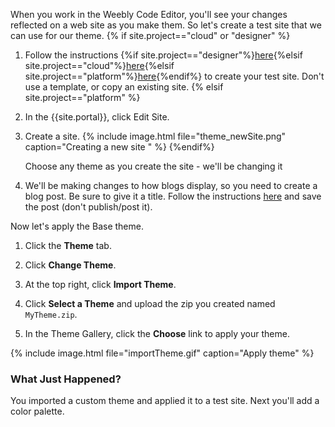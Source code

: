 When you work in the Weebly Code Editor, you'll see your changes reflected on a web site as you make them. So let's create a test site that we can use for our theme.
{% if site.project=="cloud" or "designer" %}
1. Follow the instructions {%if site.project=="designer"%}[here](ds_cr_sites.html){%elsif site.project=="cloud"%}[here](cl_cr_sites.html){%elsif site.project=="platform"%}[here](pf_cr_sites.html){%endif%} to create your test site.
Don't use a template, or copy an existing site.
{% elsif site.project=="platform" %}
2. In the {{site.portal}}, click Edit Site.
1. Create a site.
{% include image.html file="theme_newSite.png" caption="Creating a new site " %}
{%endif%}

    Choose any theme as you create the site - we'll be changing it​

2. We'll be making changes to how blogs display, so you need to create a blog post. Be sure to give it a title. Follow the instructions [here](https://hc.weebly.com/hc/en-us/articles/201405086-Create-a-Blog-Post) and save the post (don't publish/post it).
​

Now let's apply the Base theme.

1. Click the **Theme** tab.

2. Click **Change Theme**.

3. At the top right, click **Import Theme**.

4. Click **Select a Theme** and upload the zip you created named `MyTheme.zip`.
​
5. In the Theme Gallery, click the **Choose** link to apply your theme.

{% include image.html file="importTheme.gif" caption="Apply theme" %}
### What Just Happened?
You imported a custom theme and applied it to a test site. Next you'll add a color palette.
